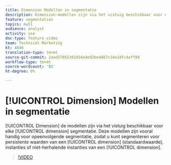 ```yaml
---
title: Dimension Modellen in segmentatie
description: Dimension-modellen zijn via het vistuig beschikbaar voor elke segmentatiedimensie. Deze modellen zijn vooral nuttig voor opeenvolgende segmentatie, en staan u toe om voor voortgezette waarden van een afmeting (gebrek), instanties, of niet-herhalende instanties van een afmeting te segmenteren.
feature: segmentation
topics: null
audience: analyst
activity: use
doc-type: feature video
team: Technical Marketing
kt: 4846
translation-type: tm+mt
source-git-commit: 2aad57055392d16e4e92be4887c34e18fc4aff80
workflow-type: tm+mt
source-wordcount: '81'
ht-degree: 0%

---
```



# [!UICONTROL Dimension] Modellen in segmentatie

[!UICONTROL Dimension] de modellen zijn via het vistuig beschikbaar voor elke [!UICONTROL dimension] segmentatie. Deze modellen zijn vooral handig voor opeenvolgende segmentatie, zodat u kunt segmenteren voor persistente waarden van een [!UICONTROL dimension] (standaardwaarde), instanties of niet-herhalende instanties van een [!UICONTROL dimension].

>[!VIDEO](https://video.tv.adobe.com/v/32958/?quality=12)
